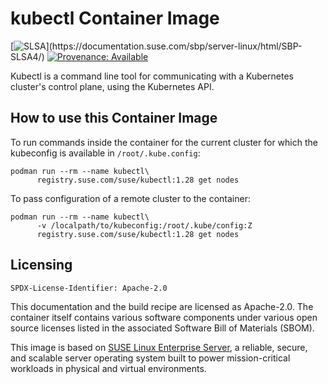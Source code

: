 # kubectl Container Image

[![SLSA](https://img.shields.io/badge/SLSA_(v1.0)-Build_L3-Green)](https://documentation.suse.com/sbp/server-linux/html/SBP-SLSA4/)
[![Provenance: Available](https://img.shields.io/badge/Provenance-Available-Green)](https://documentation.suse.com/container/all/html/Container-guide/index.html#container-verify)

Kubectl is a command line tool for communicating with a Kubernetes cluster's control plane, using the Kubernetes API.

## How to use this Container Image

To run commands inside the container for the current cluster for which the kubeconfig is available in `/root/.kube.config`:

```ShellSession
podman run --rm --name kubectl\
      registry.suse.com/suse/kubectl:1.28 get nodes
```

To pass configuration of a remote cluster to the container:

```ShellSession
podman run --rm --name kubectl\
      -v /localpath/to/kubeconfig:/root/.kube/config:Z
      registry.suse.com/suse/kubectl:1.28 get nodes
```

## Licensing

`SPDX-License-Identifier: Apache-2.0`

This documentation and the build recipe are licensed as Apache-2.0.
The container itself contains various software components under various open source licenses listed in the associated
Software Bill of Materials (SBOM).

This image is based on [SUSE Linux Enterprise Server](https://www.suse.com/products/server/), a reliable,
secure, and scalable server operating system built to power mission-critical workloads in physical and virtual environments.